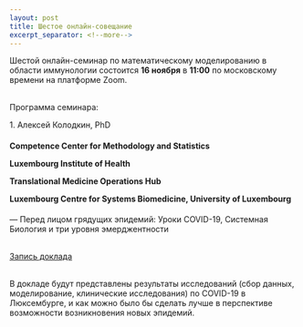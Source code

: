 ```yaml
---
layout: post
title: Шестое онлайн-совещание
excerpt_separator: <!--more-->
---
```


Шестой онлайн-семинар по математическому моделированию в области иммунологии состоится **16 ноября** в **11:00** по московскому времени на платформе Zoom. <!--more--><br><br>



<span class="program">Программа семинара:</span>
<div class="meeting_program">
   1. <span class="name">Алексей Колодкин, PhD</span>
   <h4 class="hidden_name">
      <p>Competence Center for Methodology and Statistics</p>
      <p>Luxembourg Institute of Health</p>
      <p>Translational Medicine Operations Hub</p>
      <p>Luxembourg Centre for Systems Biomedicine, University of Luxembourg</p>
   </h4>
    — Перед лицом грядущих эпидемий: Уроки COVID-19, Системная Биология и три уровня эмерджентности <br><br>

   <a href="https://www.youtube.com/watch?v=sLWmrYWv9rc&ab_channel=BioUML">Запись доклада <ion-icon name="videocam-outline"></ion-icon></a>
   <br><br>
   <p>
   В докладе будут представлены результаты исследований (сбор данных, моделирование, клинические исследования) по COVID-19 в Люксембурге, и как можно было бы сделать лучше в перспективе возможности возникновения новых эпидемий.
</p>

   
